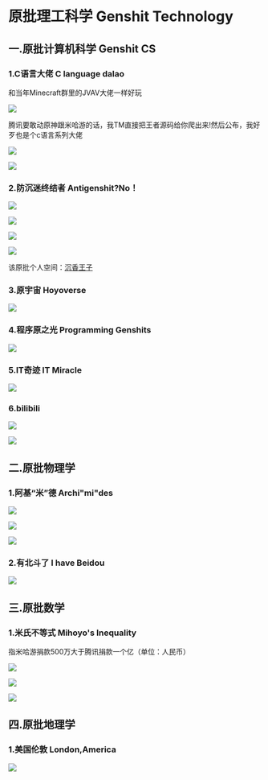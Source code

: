 # 原批理工科学 Genshit Technology


## 一.原批计算机科学 Genshit CS

### 1.C语言大佬 C language dalao

和当年Minecraft群里的JVAV大佬一样好玩

![](https://github.com/DreamingCats/GenshitJokes/raw/main/原批理工科学/C语言大佬.jpg)

腾讯要敢动原神跟米哈游的话，我TM直接把王者源码给你爬出来!然后公布，我好歹也是个c语言系列大佬

![](https://github.com/DreamingCats/GenshitJokes/raw/main/原批理工科学/C动万象.gif)

![](https://github.com/DreamingCats/GenshitJokes/raw/main/原批理工科学/你永远想不到谁是乐子人.jpg)

### 2.防沉迷终结者  Antigenshit?No！

![](https://github.com/DreamingCats/GenshitJokes/raw/main/原批理工科学/防沉迷终结者1.jpg)

![](https://github.com/DreamingCats/GenshitJokes/raw/main/原批理工科学/防沉迷终结者2.png)

![](https://github.com/DreamingCats/GenshitJokes/raw/main/原批理工科学/防沉迷终结者3.jpg)

![](https://github.com/DreamingCats/GenshitJokes/raw/main/原批理工科学/防沉迷终结者4.jpg)

该原批个人空间：<a href="https://space.bilibili.com/389612306/dynamic" target="_blank">沉香王子</a>

### 3.原宇宙 Hoyoverse

![](https://github.com/DreamingCats/GenshitJokes/raw/main/原批理工科学/原宇宙1.jpg)

### 4.程序原之光   Programming Genshits

![](https://github.com/DreamingCats/GenshitJokes/raw/main/原批理工科学/程序原之光.jpg)

### 5.IT奇迹 IT Miracle

![](https://github.com/DreamingCats/GenshitJokes/raw/main/原批理工科学/IT奇迹.jpg)

### 6.bilibili

![](https://github.com/DreamingCats/GenshitJokes/raw/main/原批理工科学/B站半小时.jpg)

![](https://github.com/DreamingCats/GenshitJokes/raw/main/原批理工科学/不止B站.jpg)

## 二.原批物理学

### 1.阿基“米”德  Archi"mi"des

![](https://github.com/DreamingCats/GenshitJokes/raw/main/原批理工科学/浮力大于重力1.jpg)

![](https://github.com/DreamingCats/GenshitJokes/raw/main/原批理工科学/浮力大于重力2.jpg)

![](https://github.com/DreamingCats/GenshitJokes/raw/main/原批理工科学/浮力大于重力3.jpg)

### 2.有北斗了  I have Beidou

![](https://github.com/DreamingCats/GenshitJokes/raw/main/images/有北斗了.jpg)


## 三.原批数学

### 1.米氏不等式 Mihoyo's Inequality

指米哈游捐款500万大于腾讯捐款一个亿（单位：人民币）

![](https://github.com/DreamingCats/GenshitJokes/raw/main/原批理工科学/米氏不等式1.jpg)

![](https://github.com/DreamingCats/GenshitJokes/raw/main/原批理工科学/米氏不等式2.jpg)

![](https://github.com/DreamingCats/GenshitJokes/raw/main/原批理工科学/以少胜多的战役.jpg)

## 四.原批地理学

### 1.美国伦敦 London,America

![](https://github.com/DreamingCats/GenshitJokes/raw/main/原批理工科学/美国伦敦.jpg)

